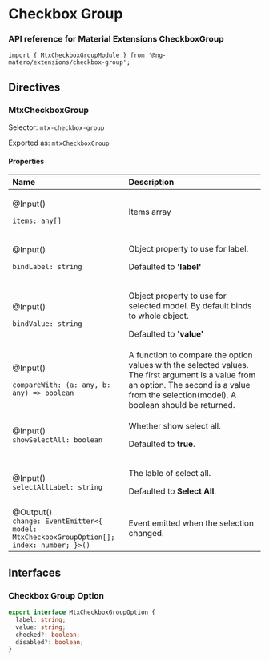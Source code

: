 # Checkbox Group

### API reference for Material Extensions CheckboxGroup

`import { MtxCheckboxGroupModule } from '@ng-matero/extensions/checkbox-group';`

## Directives

### MtxCheckboxGroup

Selector: `mtx-checkbox-group`

Exported as: `mtxCheckboxGroup`

#### **Properties**

<table>
  <thead>
    <tr>
      <th style="text-align:left"><b>Name</b>
      </th>
      <th style="text-align:left">Description</th>
    </tr>
  </thead>
  <tbody>
    <tr>
      <td style="text-align:left">
        <p>@Input()</p>
        <p><code>items: any[]</code>
        </p>
      </td>
      <td style="text-align:left">Items array</td>
    </tr>
    <tr>
      <td style="text-align:left">
        <p>@Input()</p>
        <p><code>bindLabel: string</code>
        </p>
      </td>
      <td style="text-align:left">
        <p>Object property to use for label.</p>
        <p>Defaulted to <b>&apos;label&apos;</b>
        </p>
      </td>
    </tr>
    <tr>
      <td style="text-align:left">
        <p>@Input()</p>
        <p><code>bindValue: string</code>
        </p>
      </td>
      <td style="text-align:left">
        <p>Object property to use for selected model. By default binds to whole object.</p>
        <p>Defaulted to <b>&apos;value&apos;</b>
        </p>
      </td>
    </tr>
    <tr>
      <td style="text-align:left">
        <p>@Input()</p>
        <p><code>compareWith: (a: any, b: any) =&gt; boolean</code>
        </p>
      </td>
      <td style="text-align:left">A function to compare the option values with the selected values. The
        first argument is a value from an option. The second is a value from the
        selection(model). A boolean should be returned.</td>
    </tr>
    <tr>
      <td style="text-align:left">@Input()
        <br /><code>showSelectAll: boolean</code>
      </td>
      <td style="text-align:left">
        <p>Whether show select all.</p>
        <p>Defaulted to <b>true</b>.</p>
      </td>
    </tr>
    <tr>
      <td style="text-align:left">@Input()
        <br /><code>selectAllLabel: string</code>
      </td>
      <td style="text-align:left">
        <p>The lable of select all.</p>
        <p>Defaulted to <b>Select All</b>.</p>
      </td>
    </tr>
    <tr>
      <td style="text-align:left">@Output()
        <br /><code>change: EventEmitter&lt;{ <br />model: MtxCheckboxGroupOption[]; <br />index: number; }&gt;()</code>
      </td>
      <td style="text-align:left">Event emitted when the selection changed.</td>
    </tr>
  </tbody>
</table>

## Interfaces

### Checkbox Group Option

```typescript
export interface MtxCheckboxGroupOption {
  label: string;
  value: string;
  checked?: boolean;
  disabled?: boolean;
}
```

